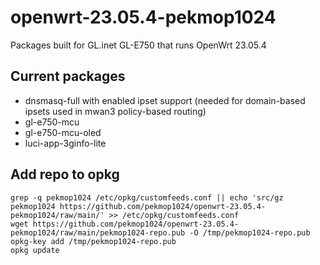 # openwrt-23.05.4-pekmop1024
Packages built for GL.inet GL-E750 that runs OpenWrt 23.05.4

## Current packages
* dnsmasq-full with enabled ipset support (needed for domain-based ipsets used in mwan3 policy-based routing)
* gl-e750-mcu
* gl-e750-mcu-oled
* luci-app-3ginfo-lite

## Add repo to opkg
```
grep -q pekmop1024 /etc/opkg/customfeeds.conf || echo 'src/gz pekmop1024 https://github.com/pekmop1024/openwrt-23.05.4-pekmop1024/raw/main/' >> /etc/opkg/customfeeds.conf
wget https://github.com/pekmop1024/openwrt-23.05.4-pekmop1024/raw/main/pekmop1024-repo.pub -O /tmp/pekmop1024-repo.pub
opkg-key add /tmp/pekmop1024-repo.pub
opkg update
```
